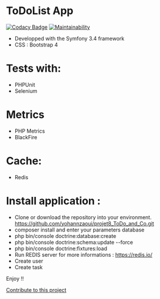 ToDoList App
============


[![Codacy Badge](https://api.codacy.com/project/badge/Grade/a711004de5cd4e5f9b4bc892faf33146)](https://app.codacy.com/app/yohannzaoui/projet8_ToDo_and_Co?utm_source=github.com&utm_medium=referral&utm_content=yohannzaoui/projet8_ToDo_and_Co&utm_campaign=Badge_Grade_Dashboard)
[![Maintainability](https://api.codeclimate.com/v1/badges/96bff9fc7d6cd02562bb/maintainability)](https://codeclimate.com/github/yohannzaoui/projet8_ToDo_and_Co/maintainability)

- Developped with the Symfony 3.4 framework
- CSS : Bootstrap 4

# Tests with:
- PHPUnit
- Selenium

# Metrics
- PHP Metrics
- BlackFire

# Cache:
- Redis

# Install application :
- Clone or download the repository into your environment. https://github.com/yohannzaoui/projet8_ToDo_and_Co.git
- composer install and enter your parameters database
- php bin/console doctrine:database:create
- php bin/console doctrine:schema:update --force
- php bin/console doctrine:fixtures:load
- Run REDIS server for more informations : https://redis.io/
- Create user
- Create task

Enjoy !!

[Contribute to this project](https://github.com/yohannzaoui/projet8_ToDo_and_Co/blob/master/Contributing.md)



